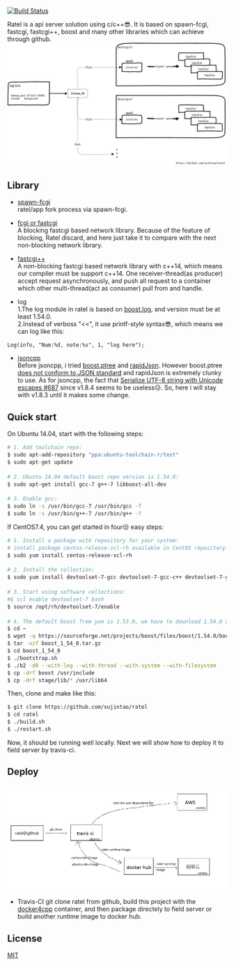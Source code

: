 [![Build Status](https://travis-ci.org/xujintao/ratel.svg?branch=master)](https://travis-ci.org/xujintao/ratel)

Ratel is a api server solution using c/c++:sunglasses:. It is based on spawn-fcgi, fastcgi, fastcgi++, boost and many other libraries which can achieve through github.  
![](https://github.com/xujintao/ratel/blob/master/ratel.png)

## Library

* [spawn-fcgi](https://github.com/lighttpd/spawn-fcgi)  
ratel/app fork process via spawn-fcgi.

* [fcgi or fastcgi](https://github.com/LuaDist/fcgi)  
A blocking fastcgi based network library. Because of the feature of blocking, Ratel discard, and here just take it to compare with the next non-blocking network library.

* [fastcgi++](https://github.com/eddic/fastcgipp)  
A non-blocking fastcgi based network library with c++14, which means our compiler must be support c++14. One receiver-thread(as producer) accept request asynchronously, 
and push all request to a container which other multi-thread(act as consumer) pull from and handle.

* log  
1.The log module in ratel is based on [boost.log](http://www.boost.org/doc/libs/1_54_0/libs/log/doc/html/index.html), and version must be at least 1.54.0.  
2.Instead of verboss "<<", it use printf-style syntax:sunglasses:, which means we can log like this:  
```
Log(info, "Num:%d, note:%s", 1, "log here");
```

* [jsoncpp](https://github.com/open-source-parsers/jsoncpp)  
Before jsoncpp, i tried [boost.ptree](http://www.boost.org/doc/libs/1_54_0/doc/html/property_tree.html) and [rapidJson](https://github.com/Tencent/rapidjson). 
However boost.ptree [does not conform to JSON standard](https://svn.boost.org/trac10/ticket/9721#no2) and rapidJson is extremely clunky to use. As for jsoncpp, 
the fact that [Serialize UTF-8 string with Unicode escapes #687](https://github.com/open-source-parsers/jsoncpp/pull/687) since v1.8.4 seems to be useless:disappointed_relieved:. 
So, here i will stay with v1.8.3 until it makes some change.

## Quick start
On Ubuntu 14.04, start with the following steps:
```sh
# 1. Add toolchain repo:
$ sudo apt-add-repository "ppa:ubuntu-toolchain-r/test"
$ sudo apt-get update

# 2. Ubuntu 14.04 default boost repo version is 1.54.0:
$ sudo apt-get install gcc-7 g++-7 libboost-all-dev

# 3. Enable gcc:
$ sudo ln -s /usr/bin/gcc-7 /usr/bin/gcc -f
$ sudo ln -s /usr/bin/g++-7 /usr/bin/g++ -f
```

If CentOS7.4, you can get started in four:unamused: easy steps:  
```sh
# 1. Install a package with repository for your system:
# install package centos-release-scl-rh available in CentOS repository:
$ sudo yum install centos-release-scl-rh

# 2. Install the collection:
$ sudo yum install devtoolset-7-gcc devtoolset-7-gcc-c++ devtoolset-7-gdb

# 3. Start using software collections:
#$ scl enable devtoolset-7 bash
$ source /opt/rh/devtoolset-7/enable

# 4. The default boost from yum is 1.53.0, we have to download 1.54.0 and build.
$ cd ~
$ wget -q https://sourceforge.net/projects/boost/files/boost/1.54.0/boost_1_54_0.tar.gz
$ tar -xzf boost_1_54_0.tar.gz
$ cd boost_1_54_0
$ ./bootstrap.sh
$ ./b2 -d0 --with-log --with-thread --with-system --with-filesystem
$ cp -drf boost /usr/include
$ cp -drf stage/lib/* /usr/lib64
```

Then, clone and make like this:  
```sh
$ git clone https://github.com/xujintao/ratel
$ cd ratel
$ ./build.sh
$ ./restart.sh
```

Now, it should be running well locally. Next we will show how to deploy it to field server by travis-ci.

## Deploy
![](https://github.com/xujintao/ratel/blob/master/deploy.png)
* Travis-CI git clone ratel from github, build this project with the [docker4cpp](https://github.com/xujintao/docker4cpp) container, 
and then package directely to field server or build another runtime image to docker hub.  

## License

[MIT](https://github.com/xujintao/ratel/blob/master/LICENSE)
